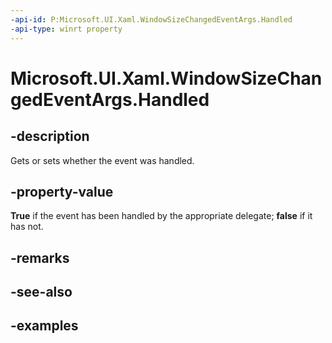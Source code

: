 ```yaml
---
-api-id: P:Microsoft.UI.Xaml.WindowSizeChangedEventArgs.Handled
-api-type: winrt property
---
```


# Microsoft.UI.Xaml.WindowSizeChangedEventArgs.Handled

<!--
public bool Handled { get; set; }
-->


## -description
Gets or sets whether the  event was handled. 
## -property-value
**True** if the event has been handled 
by the appropriate delegate; **false** if it has not.
## -remarks

## -see-also

## -examples


